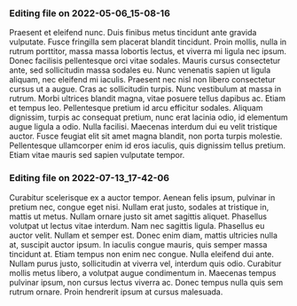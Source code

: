 

### Editing file on 2022-05-06_15-08-16

Praesent et eleifend nunc. Duis finibus metus tincidunt ante gravida vulputate. Fusce fringilla sem placerat blandit tincidunt. Proin mollis, nulla in rutrum porttitor, massa massa lobortis lectus, et viverra mi ligula nec ipsum. Donec facilisis pellentesque orci vitae sodales. Mauris cursus consectetur ante, sed sollicitudin massa sodales eu. Nunc venenatis sapien ut ligula aliquam, nec eleifend mi iaculis. Praesent nec nisl non libero consectetur cursus ut a augue. Cras ac sollicitudin turpis. Nunc vestibulum at massa in rutrum. Morbi ultrices blandit magna, vitae posuere tellus dapibus ac.
Etiam et tempus leo. Pellentesque pretium id arcu efficitur sodales. Aliquam dignissim, turpis ac consequat pretium, nunc erat lacinia odio, id elementum augue ligula a odio. Nulla facilisi. Maecenas interdum dui eu velit tristique auctor. Fusce feugiat elit sit amet magna blandit, non porta turpis molestie. Pellentesque ullamcorper enim id eros iaculis, quis dignissim tellus pretium. Etiam vitae mauris sed sapien vulputate tempor.




### Editing file on 2022-07-13_17-42-06

Curabitur scelerisque ex a auctor tempor. Aenean felis ipsum, pulvinar in pretium nec, congue eget nisi. Nullam erat justo, sodales at tristique in, mattis ut metus. Nullam ornare justo sit amet sagittis aliquet. Phasellus volutpat ut lectus vitae interdum. Nam nec sagittis ligula. Phasellus eu auctor velit.
Nullam et semper est. Donec enim diam, mattis ultricies nulla at, suscipit auctor ipsum. In iaculis congue mauris, quis semper massa tincidunt at. Etiam tempus non enim nec congue. Nulla eleifend dui ante. Nullam purus justo, sollicitudin at viverra vel, interdum quis odio. Curabitur mollis metus libero, a volutpat augue condimentum in. Maecenas tempus pulvinar ipsum, non cursus lectus viverra ac. Donec tempus nulla quis sem rutrum ornare. Proin hendrerit ipsum at cursus malesuada.



